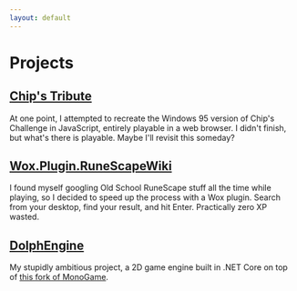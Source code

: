 ```yaml
---
layout: default
---
```

# Projects

## [Chip's Tribute](CHIPS/)

At one point, I attempted to recreate the Windows 95 version of Chip's Challenge in JavaScript, entirely playable in a web browser. I didn't finish, but what's there is playable. Maybe I'll revisit this someday?

## [Wox.Plugin.RuneScapeWiki](https://github.com/dolphinspired/Wox.Plugin.RuneScapeWiki)

I found myself googling Old School RuneScape stuff all the time while playing, so I decided to speed up the process with a Wox plugin. Search from your desktop, find your result, and hit Enter. Practically zero XP wasted.

## [DolphEngine](https://github.com/dolphinspired/dolphengine)

My stupidly ambitious project, a 2D game engine built in .NET Core on top of [this fork of MonoGame](https://github.com/cra0zy/MonoGame/tree/core).